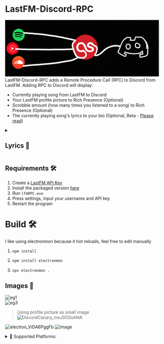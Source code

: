 # LastFM-Discord-RPC
![logo](assets/logo.png)<br />
LastFM-Discord-RPC adds a Remote Procedure Call (RPC) to Discord from LastFM.
Adding RPC to Discord will display:<br />
* Currently playing song from LastFM to Discord
* Your LastFM profile picture to Rich Presence (Optional)
* Scrobble amount (how many times you listened to a song) to Rich Presence (Optional)
* The currently playing song's lyrics to your bio (Optional, Beta -  [Please read](#lyrics))


<details>
<summary><a name="lyrics"></a><H2>Lyrics 🎤</H2></summary>
To activate lyrics
   <ul>
      <li> Go to Discord on your browser </li>
      <li> Press settings in Discord and go to the bio changing section </li>
      <li> Open inspect element </li>
      <li> Press the **Network** tab </li>
      <li> Change your bio to whatever </li>
      <li> A event called "Profile" should now be in the network section, right click it and copy as cCurl (Bash) </li>
      <li> Paste it into https://curlconverter.com/python/ </li>
      <li> Open lyricsBoy.py and paste the output of curlconverter into the cookies and headers section </li>
   </ul>
</details>
   
## Requirements 🛠️
1. Create a [LastFM API Key](https://www.last.fm/api/account/create)
2. Install the packaged version [here](https://github.com/chubbyyb/LastFM-Discord-RPC/releases/tag/v0.2)
3. Run ``lfmRPC.exe``
4. Press settings, input your username and API key
5. Restart the program

# Build 🛠️
I like using electronmon because it hot reloads, feel free to edit manually
1. ```bash
   npm install
   ```
2. ```bash
   npm install electronmon
   ```
3. ```
   npx electronmon .
   ```
   
 
## Images 🎵
![eg1](assets/eg1.png)<br />
![eg3](assets/eg3.png)<br />
> Using profile picture as small image<br />
![DiscordCanary_mxJ0OSuhNA](https://github.com/chubbyyb/LastFM-Discord-RPC/assets/79348344/e65be998-42d9-4132-a630-f587ed5f0b64)<br />

![electron_ViDA6PggFb](https://github.com/chubbyyb/LastFM-Discord-RPC/assets/79348344/b574a340-135f-44d0-93e8-a9b014021057)
![image](https://github.com/chubbyyb/LastFM-Discord-RPC/assets/79348344/fc20e5f6-0d4a-4447-8ce6-78b12e319517)



<details>
<summary>💽 Supported Platforms:</summary>
<ul>
<li>Anything that scrobbles to LastFM is supported</li>
<li>This extension scrobbles most of the major streaming platforms: https://chrome.google.com/webstore/detail/web-scrobbler/hhinaapppaileiechjoiifaancjggfjm</li>
</ul>
</details>
